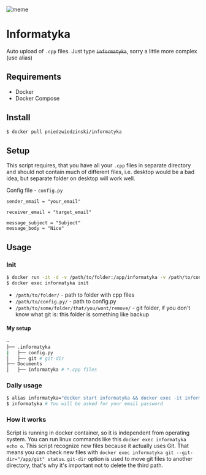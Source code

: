 ![meme](https://tr3.cbsistatic.com/hub/i/2017/03/23/ac406fbc-e3c1-4eba-9717-6854efd46c7f/cce53b95907bc6a657c0b5f6de78d757.jpg)

# Informatyka

Auto upload of `.cpp` files. Just type <s>`informatyka`</s>, sorry a little more complex (use alias)

## Requirements

- Docker
- Docker Compose

## Install

```bash
$ docker pull pniedzwiedzinski/informatyka
```

## Setup

This script requires, that you have all your `.cpp` files in separate directory and should not contain much
of different files, i.e. desktop would be a bad idea, but separate folder on desktop will work well.

Config file - `config.py`

```
sender_email = "your_email"

receiver_email = "target_email"

message_subject = "Subject"
message_body = "Nice"
```

## Usage

### Init

```bash
$ docker run -it -d -v /path/to/folder:/app/informatyka -v /path/to/config.py:/app/config.py -v /path/to/some/folder/that/you/wont/remove/:/app/git --name informatyka informatyka sh
$ docker exec informatyka init
```
- `/path/to/folder/` - path to folder with cpp files
- `/path/to/config.py/` - path to config.py
- `/path/to/some/folder/that/you/wont/remove/` - git folder, if you don't know what git is: this folder is something like backup

#### My setup

```bash
~
├── .informatyka
|   ├── config.py
│   ├── git # git-dir
├── Documents
│   ├── Informatyka # *.cpp files
```

### Daily usage

```bash
$ alias informatyka="docker start informatyka && docker exec -it informatyka commit && docker stop informatyka"
$ informatyka # You will be asked for your email password
```

### How it works

Script is running in docker container, so it is independent from operating system. You can run
linux commands like this `docker exec informatyka echo o`. This script recognize new files because it
actually uses Git. That means you can check new files with `docker exec informatyka git --git-dir="/app/git" status`.
`git-dir` option is used to move git files to another directory, that's why it's important not to delete
the third path.
